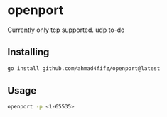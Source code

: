 # openport

Currently only tcp supported. udp to-do

## Installing

```bash
go install github.com/ahmad4fifz/openport@latest
```

## Usage

```bash
openport -p <1-65535>
```
